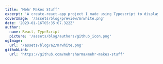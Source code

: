 ```yaml
---
title: 'Mehr Makes Stuff'
excerpt: 'A create-react-app project I made using Typescript to display my art. My main mediums include acrylic, ink, and CSS! (just kidding)'
coverImage: '/assets/blog/preview/mrwhite.png'
date: '2023-01-16T05:35:07.322Z'
author:
  name: React, TypeScript
  picture: '/assets/blog/authors/github_icon.png'
ogImage:
  url: '/assets/blog/a2/mrwhite.png'
githubLink: 
  url: 'https://github.com/mehrsharma/mehr-makes-stuff'
---
```

